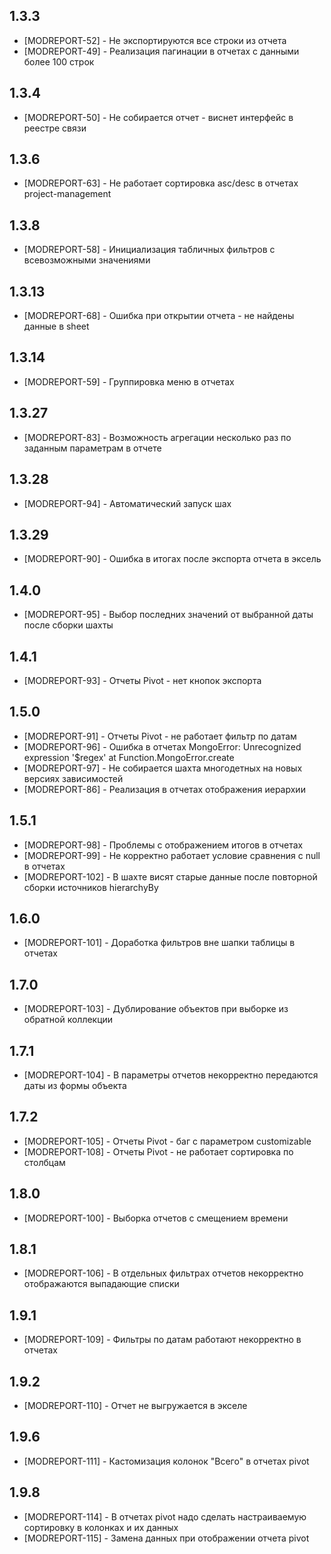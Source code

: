 ## 1.3.3

* [MODREPORT-52] - Не экспортируются все строки из отчета
* [MODREPORT-49] - Реализация пагинации в отчетах с данными более 100 строк

## 1.3.4

* [MODREPORT-50] - Не собирается отчет - виснет интерфейс в реестре связи

## 1.3.6

* [MODREPORT-63] - Не работает сортировка asc/desc в отчетах project-management

## 1.3.8

* [MODREPORT-58] - Инициализация табличных фильтров с всевозможными значениями

## 1.3.13

* [MODREPORT-68] - Ошибка при открытии отчета - не найдены данные в sheet

## 1.3.14

* [MODREPORT-59] - Группировка меню в отчетах

## 1.3.27

* [MODREPORT-83] - Возможность агрегации несколько раз по заданным параметрам в отчете

## 1.3.28

* [MODREPORT-94] - Автоматический запуск шах

## 1.3.29

* [MODREPORT-90] - Ошибка в итогах после экспорта отчета в эксель

## 1.4.0

* [MODREPORT-95] - Выбор последних значений от выбранной даты после сборки шахты
 
## 1.4.1

* [MODREPORT-93] - Отчеты Pivot - нет кнопок экспорта

## 1.5.0

* [MODREPORT-91] - Отчеты Pivot - не работает фильтр по датам
* [MODREPORT-96] - Ошибка в отчетах MongoError: Unrecognized expression '$regex' at Function.MongoError.create
* [MODREPORT-97] - Не собирается шахта многодетных на новых версиях зависимостей
* [MODREPORT-86] - Реализация в отчетах отображения иерархии
 
## 1.5.1

* [MODREPORT-98] - Проблемы с отображением итогов в отчетах
* [MODREPORT-99] - Не корректно работает условие сравнения с null в отчетах
* [MODREPORT-102] - В шахте висят старые данные после повторной сборки источников hierarchyBy

## 1.6.0

* [MODREPORT-101] - Доработка фильтров вне шапки таблицы в отчетах

## 1.7.0 

* [MODREPORT-103] - Дублирование объектов при выборке из обратной коллекции

## 1.7.1

* [MODREPORT-104] - В параметры отчетов некорректно передаются даты из формы объекта

## 1.7.2

* [MODREPORT-105] - Отчеты Pivot - баг с параметром customizable
* [MODREPORT-108] - Отчеты Pivot - не работает сортировка по столбцам

## 1.8.0

* [MODREPORT-100] - Выборка отчетов с смещением времени

## 1.8.1

* [MODREPORT-106] - В отдельных фильтрах отчетов некорректно отображаются выпадающие списки

## 1.9.1

* [MODREPORT-109] - Фильтры по датам работают некорректно в отчетах

## 1.9.2

* [MODREPORT-110] - Отчет не выгружается в экселе

## 1.9.6

* [MODREPORT-111] - Кастомизация колонок "Всего" в отчетах pivot

## 1.9.8

* [MODREPORT-114] - В отчетах pivot надо сделать настраиваемую сортировку в колонках и их данных
* [MODREPORT-115] - Замена данных при отображении отчета pivot